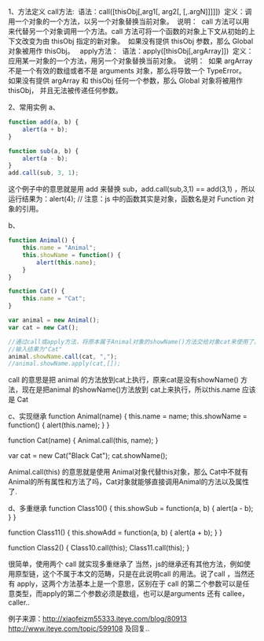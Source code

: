 1、方法定义
call方法:  语法：call([thisObj[,arg1[, arg2[,   [,.argN]]]]])  定义：调用一个对象的一个方法，以另一个对象替换当前对象。  说明：  call 方法可以用来代替另一个对象调用一个方法。call 方法可将一个函数的对象上下文从初始的上下文改变为由 thisObj 指定的新对象。  如果没有提供 thisObj 参数，那么 Global 对象被用作 thisObj。   apply方法：  语法：apply([thisObj[,argArray]])  定义：应用某一对象的一个方法，用另一个对象替换当前对象。  说明：  如果 argArray 不是一个有效的数组或者不是 arguments 对象，那么将导致一个 TypeError。  如果没有提供 argArray 和 thisObj 任何一个参数，那么 Global 对象将被用作 thisObj， 并且无法被传递任何参数。
 
2、常用实例
a、
```javascript
function add(a, b) {
    alert(a + b);
}

function sub(a, b) {
    alert(a - b);
}
add.call(sub, 3, 1);


```


 这个例子中的意思就是用 add 来替换 sub，add.call(sub,3,1) == add(3,1) ，所以运行结果为：alert(4); // 注意：js 中的函数其实是对象，函数名是对 Function 对象的引用。
 
b、
```javascript
function Animal() {
	this.name = "Animal";
	this.showName = function() {
		alert(this.name);
	}
}

function Cat() {
	this.name = "Cat";
}

var animal = new Animal();
var cat = new Cat();

//通过call或apply方法，将原本属于Animal对象的showName()方法交给对象cat来使用了。    
//输入结果为"Cat"    
animal.showName.call(cat, ",");
//animal.showName.apply(cat,[]);

```



 call 的意思是把 animal 的方法放到cat上执行，原来cat是没有showName() 方法，现在是把animal 的showName()方法放到 cat上来执行，所以this.name 应该是 Cat
 
c、实现继承 
function Animal(name) {
	this.name = name;
	this.showName = function() {
		alert(this.name);
	}
}

function Cat(name) {
	Animal.call(this, name);
}

var cat = new Cat("Black Cat");
cat.showName();

 Animal.call(this) 的意思就是使用 Animal对象代替this对象，那么 Cat中不就有Animal的所有属性和方法了吗，Cat对象就能够直接调用Animal的方法以及属性了.
 
d、多重继承
function Class10() {
	this.showSub = function(a, b) {
		alert(a - b);
	}
}

function Class11() {
	this.showAdd = function(a, b) {
		alert(a + b);
	}
}

function Class2() {
	Class10.call(this);
	Class11.call(this);
}

 很简单，使用两个 call 就实现多重继承了 当然，js的继承还有其他方法，例如使用原型链，这个不属于本文的范畴，只是在此说明call 的用法。说了call ，当然还有 apply，这两个方法基本上是一个意思，区别在于 call 的第二个参数可以是任意类型，而apply的第二个参数必须是数组，也可以是arguments 还有 callee，caller..
 
例子来源：http://xiaofeizm55333.iteye.com/blog/80913
http://www.iteye.com/topic/599108   及回复..

